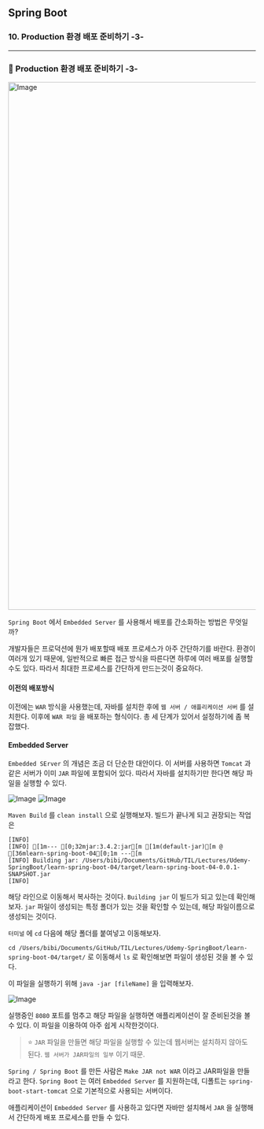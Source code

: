## Spring Boot

### 10. Production 환경 배포 준비하기 -3-

---

### 📌 Production 환경 배포 준비하기 -3-

<img width="1072" alt="Image" src="https://github.com/user-attachments/assets/450b3458-e6e5-4a5f-86f5-144f9462eb06" />

`Spring Boot` 에서 `Embedded Server` 를 사용해서 배포를 간소화하는 방법은 무엇일까?

개발자들은 프로덕션에 뭔가 배포할때 배포 프로세스가 아주 간단하기를 바란다. 환경이 여러개 있기 때문에, 일반적으로 빠른 접근 방식을 따른다면 하루에 여러 배포를 실행할 수도 있다. 따라서 최대한 프로세스를 간단하게 만드는것이 중요하다.

#### 이전의 배포방식

이전에는 `WAR` 방식을 사용했는데, 자바를 설치한 후에 `웹 서버 / 애플리케이션 서버` 를 설치한다. 이후에 `WAR 파일` 을 배포하는 형식이다.
총 세 단계가 있어서 설정하기에 좀 복잡했다.

#### Embedded Server

`Embedded SErver` 의 개념은 조금 더 단순한 대안이다.
이 서버를 사용하면 `Tomcat` 과 같은 서버가 이미 `JAR` 파일에 포함되어 있다. 따라서 자바를 설치하기만 한다면 해당 파일을 실행할 수 있다.

![Image](https://github.com/user-attachments/assets/7d44ba45-6167-4e5f-aacf-217cd3324b29)
![Image](https://github.com/user-attachments/assets/6fa4b8f2-6258-4853-b2ee-6e31b41333cc)

`Maven Build` 를 `clean install` 으로 실행해보자.
빌드가 끝나게 되고 권장되는 작업은

```
[INFO]
[INFO] [1m--- [0;32mjar:3.4.2:jar[m [1m(default-jar)[m @ [36mlearn-spring-boot-04[0;1m ---[m
[INFO] Building jar: /Users/bibi/Documents/GitHub/TIL/Lectures/Udemy-SpringBoot/learn-spring-boot-04/target/learn-spring-boot-04-0.0.1-SNAPSHOT.jar
[INFO]
```

해당 라인으로 이동해서 복사하는 것이다. `Building jar` 이 빌드가 되고 있는데 확인해보자. `jar` 파일이 생성되는 특정 폴더가 있는 것을 확인할 수 있는데, 해당 파일이름으로 생성되는 것이다.

`터미널` 에 `cd` 다음에 해당 폴더를 붙여넣고 이동해보자.

`cd /Users/bibi/Documents/GitHub/TIL/Lectures/Udemy-SpringBoot/learn-spring-boot-04/target/` 로 이동해서 `ls` 로 확인해보면 파일이 생성된 것을 볼 수 있다.

이 파일을 실행하기 위해 `java -jar [fileName]` 을 입력해보자.

![Image](https://github.com/user-attachments/assets/b8ef9979-e9cd-4cf7-9bea-8336b44a727f)

실행중인 `8080` 포트를 멈추고 해당 파일을 실행하면 애플리케이션이 잘 준비된것을 볼 수 있다. 이 파일을 이용하여 아주 쉽게 시작한것이다.

> ⭐️ `JAR` 파일을 만들면 해당 파일을 실행할 수 있는데 웹서버는 설치하지 않아도 된다. `웹 서버가 JAR파일의 일부` 이기 때문.

`Spring / Spring Boot` 를 만든 사람은 `Make JAR not WAR` 이라고 JAR파일을 만들라고 한다.
`Spring Boot` 는 여러 `Embedded Server` 를 지원하는데, 디폴트는 `spring-boot-start-tomcat` 으로 기본적으로 사용되는 서버이다.

애플리케이션이 `Embedded Server` 를 사용하고 있다면 자바만 설치해서 `JAR` 을 실행해서 간단하게 배포 프로세스를 만들 수 있다.
